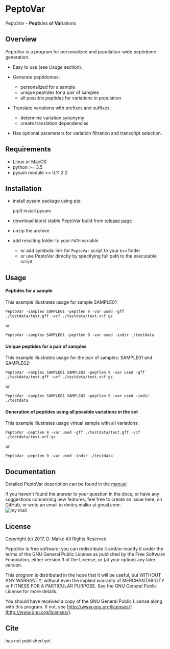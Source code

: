 # PeptoVar

PeptoVar - **Pept**ides **o**f **Var**iations

## Overview

PeptoVar is a program for personalized and population-wide peptidome generation.

 - Easy to use (see *Usage* section).
 
 - Generate peptidomes:
   - personalized for a sample
   - unique peptides for a pair of samples
   - all possible peptides for variations in population

- Translate variations with prefixes and suffixes:
   - determine variation synonymy
   - create translation dependencies

- Has optional parameters for variation filtration and transcript selection.

## Requirements

* Linux or MacOS
* python >= 3.5
* pysam module >= 0.11.2.2

## Installation

* install pysam package using pip:

   pip3 install pysam

* download latest stable PeptoVar build from [release page](https://github.com/DMalko/PeptoVar/releases/latest)
* unzip the archive
* add resulting folder to your ``PATH`` variable
  * or add symbolic link for ``PeptoVar`` script to your ``bin`` folder
  * or use PeptoVar directly by specifying full path to the executable script

## Usage

#### Peptides for a sample
This example illustrates usage for sample SAMPLE01:

    PeptoVar -samples SAMPLE01 -peptlen 9 -var used -gff ./testdata/test.gff -vcf ./testdata/test.vcf.gz
    
or
    
    PeptoVar -samples SAMPLE01 -peptlen 9 -var used -indir ./testdata


#### Unique peptides for a pair of samples
This example illustrates usage for the pair of samples: SAMPLE01 and SAMPLE02:

    PeptoVar -samples SAMPLE01 SAMPLE02 -peptlen 9 -var used -gff ./testdata/test.gff -vcf ./testdata/test.vcf.gz
    
or
    
    PeptoVar -samples SAMPLE01 SAMPLE02 -peptlen 9 -var used -indir ./testdata


#### Generation of peptides using all possible variations in the set
This example illustrates usage virtual sample with all variations:

    PeptoVar -peptlen 9 -var used -gff ./testdata/test.gff -vcf ./testdata/test.vcf.gz
    
or
    
    PeptoVar -peptlen 9 -var used -indir ./testdata
    

## Documentation

Detailed PeptoVar description can be found in the [manual](https://github.com/DMalko/PeptoVar/UserManual.pdf)

If you haven't found the answer to your question in the docs, or have any suggestions concerning new features, feel free to create an issue here, on GitHub, or write an email to dmitry.malko at gmail.com:
<br />![my mail](https://user-images.githubusercontent.com/5543031/28415000-8bea641e-6d56-11e7-85ca-4287500a4192.png)

## License
Copyright (c) 2017, D. Malko
All Rights Reserved

PeptoVar is free software: you can redistribute it and/or modify
it under the terms of the GNU General Public License as published by
the Free Software Foundation, either version 3 of the License, or
(at your option) any later version.

This program is distributed in the hope that it will be useful,
but WITHOUT ANY WARRANTY; without even the implied warranty of
MERCHANTABILITY or FITNESS FOR A PARTICULAR PURPOSE.  See the
GNU General Public License for more details.

You should have received a copy of the GNU General Public License
along with this program.  If not, see [http://www.gnu.org/licenses/](http://www.gnu.org/licenses/).

## Cite

has not published yet

